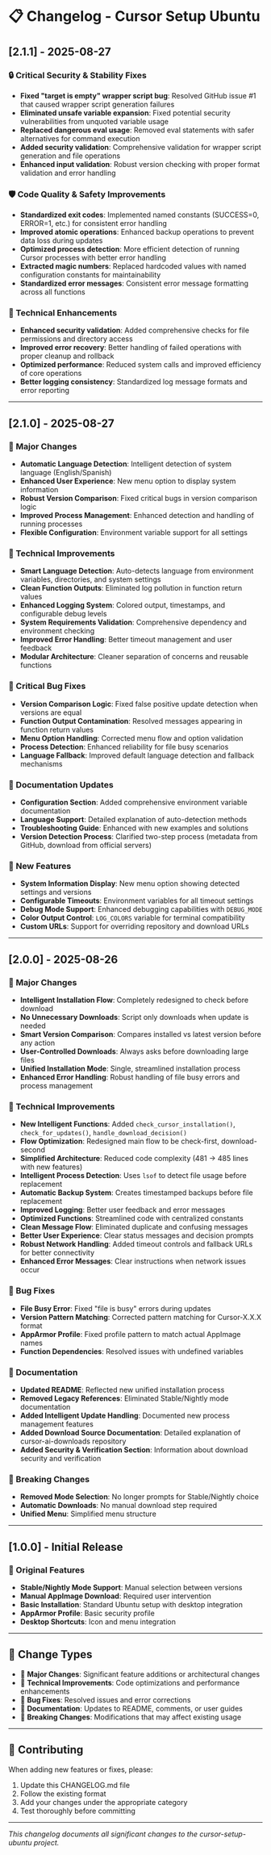 # 📋 Changelog - Cursor Setup Ubuntu

## [2.1.1] - 2025-08-27
### 🔒 Critical Security & Stability Fixes
- **Fixed "target is empty" wrapper script bug**: Resolved GitHub issue #1 that caused wrapper script generation failures
- **Eliminated unsafe variable expansion**: Fixed potential security vulnerabilities from unquoted variable usage
- **Replaced dangerous eval usage**: Removed eval statements with safer alternatives for command execution
- **Added security validation**: Comprehensive validation for wrapper script generation and file operations
- **Enhanced input validation**: Robust version checking with proper format validation and error handling

### 🛡️ Code Quality & Safety Improvements
- **Standardized exit codes**: Implemented named constants (SUCCESS=0, ERROR=1, etc.) for consistent error handling
- **Improved atomic operations**: Enhanced backup operations to prevent data loss during updates
- **Optimized process detection**: More efficient detection of running Cursor processes with better error handling
- **Extracted magic numbers**: Replaced hardcoded values with named configuration constants for maintainability
- **Standardized error messages**: Consistent error message formatting across all functions

### 🔧 Technical Enhancements
- **Enhanced security validation**: Added comprehensive checks for file permissions and directory access
- **Improved error recovery**: Better handling of failed operations with proper cleanup and rollback
- **Optimized performance**: Reduced system calls and improved efficiency of core operations
- **Better logging consistency**: Standardized log message formats and error reporting

---

## [2.1.0] - 2025-08-27
### 🚀 Major Changes
- **Automatic Language Detection**: Intelligent detection of system language (English/Spanish)
- **Enhanced User Experience**: New menu option to display system information
- **Robust Version Comparison**: Fixed critical bugs in version comparison logic
- **Improved Process Management**: Enhanced detection and handling of running processes
- **Flexible Configuration**: Environment variable support for all settings

### 🔧 Technical Improvements
- **Smart Language Detection**: Auto-detects language from environment variables, directories, and system settings
- **Clean Function Outputs**: Eliminated log pollution in function return values
- **Enhanced Logging System**: Colored output, timestamps, and configurable debug levels
- **System Requirements Validation**: Comprehensive dependency and environment checking
- **Improved Error Handling**: Better timeout management and user feedback
- **Modular Architecture**: Cleaner separation of concerns and reusable functions

### 🐛 Critical Bug Fixes
- **Version Comparison Logic**: Fixed false positive update detection when versions are equal
- **Function Output Contamination**: Resolved messages appearing in function return values
- **Menu Option Handling**: Corrected menu flow and option validation
- **Process Detection**: Enhanced reliability for file busy scenarios
- **Language Fallback**: Improved default language detection and fallback mechanisms

### 📖 Documentation Updates
- **Configuration Section**: Added comprehensive environment variable documentation
- **Language Support**: Detailed explanation of auto-detection methods
- **Troubleshooting Guide**: Enhanced with new examples and solutions
- **Version Detection Process**: Clarified two-step process (metadata from GitHub, download from official servers)

### 🎯 New Features
- **System Information Display**: New menu option showing detected settings and versions
- **Configurable Timeouts**: Environment variables for all timeout settings
- **Debug Mode Support**: Enhanced debugging capabilities with `DEBUG_MODE`
- **Color Output Control**: `LOG_COLORS` variable for terminal compatibility
- **Custom URLs**: Support for overriding repository and download URLs

---

## [2.0.0] - 2025-08-26
### 🚀 Major Changes
- **Intelligent Installation Flow**: Completely redesigned to check before download
- **No Unnecessary Downloads**: Script only downloads when update is needed
- **Smart Version Comparison**: Compares installed vs latest version before any action
- **User-Controlled Downloads**: Always asks before downloading large files
- **Unified Installation Mode**: Single, streamlined installation process
- **Enhanced Error Handling**: Robust handling of file busy errors and process management

### 🔧 Technical Improvements
- **New Intelligent Functions**: Added `check_cursor_installation()`, `check_for_updates()`, `handle_download_decision()`
- **Flow Optimization**: Redesigned main flow to be check-first, download-second
- **Simplified Architecture**: Reduced code complexity (481 → 485 lines with new features)
- **Intelligent Process Detection**: Uses `lsof` to detect file usage before replacement
- **Automatic Backup System**: Creates timestamped backups before file replacement
- **Improved Logging**: Better user feedback and error messages
- **Optimized Functions**: Streamlined code with centralized constants
- **Clean Message Flow**: Eliminated duplicate and confusing messages
- **Better User Experience**: Clear status messages and decision prompts
- **Robust Network Handling**: Added timeout controls and fallback URLs for better connectivity
- **Enhanced Error Messages**: Clear instructions when network issues occur

### 🐛 Bug Fixes
- **File Busy Error**: Fixed "file is busy" errors during updates
- **Version Pattern Matching**: Corrected pattern matching for Cursor-X.X.X format
- **AppArmor Profile**: Fixed profile pattern to match actual AppImage names
- **Function Dependencies**: Resolved issues with undefined variables

### 📖 Documentation
- **Updated README**: Reflected new unified installation process
- **Removed Legacy References**: Eliminated Stable/Nightly mode documentation
- **Added Intelligent Update Handling**: Documented new process management features
- **Added Download Source Documentation**: Detailed explanation of cursor-ai-downloads repository
- **Added Security & Verification Section**: Information about download security and verification

### 🔄 Breaking Changes
- **Removed Mode Selection**: No longer prompts for Stable/Nightly choice
- **Automatic Downloads**: No manual download step required
- **Unified Menu**: Simplified menu structure

---

## [1.0.0] - Initial Release
### 🎯 Original Features
- **Stable/Nightly Mode Support**: Manual selection between versions
- **Manual AppImage Download**: Required user intervention
- **Basic Installation**: Standard Ubuntu setup with desktop integration
- **AppArmor Profile**: Basic security profile
- **Desktop Shortcuts**: Icon and menu integration

---

## 📝 Change Types
- 🚀 **Major Changes**: Significant feature additions or architectural changes
- 🔧 **Technical Improvements**: Code optimizations and performance enhancements
- 🐛 **Bug Fixes**: Resolved issues and error corrections
- 📖 **Documentation**: Updates to README, comments, or user guides
- 🔄 **Breaking Changes**: Modifications that may affect existing usage

---

## 🤝 Contributing
When adding new features or fixes, please:
1. Update this CHANGELOG.md file
2. Follow the existing format
3. Add your changes under the appropriate category
4. Test thoroughly before committing

---

*This changelog documents all significant changes to the cursor-setup-ubuntu project.*
